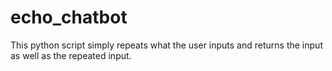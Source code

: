 # echo_chatbot
This python script simply repeats what the user inputs and returns the input as well as the repeated input.
